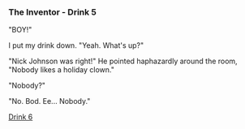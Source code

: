 ### The Inventor - Drink 5

"BOY!"

I put my drink down. "Yeah. What's up?"

"Nick Johnson was right!" He pointed haphazardly around the room,
"Nobody likes a holiday clown."

"Nobody?"

"No. Bod. Ee... Nobody."


 

[Drink 6](theInventor6.html)
